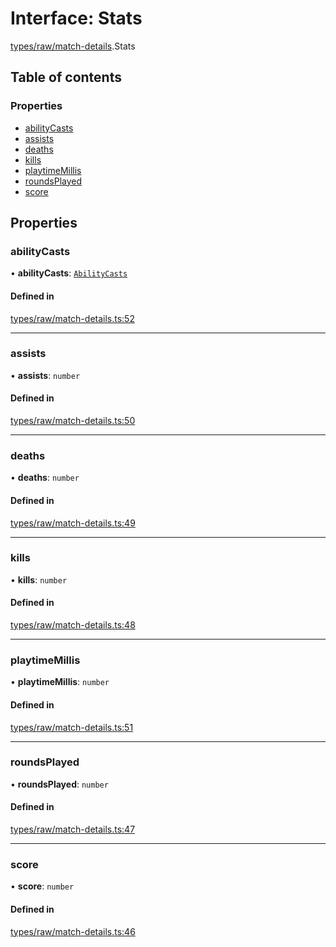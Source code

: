# Interface: Stats

[types/raw/match-details](../modules/types_raw_match_details.md).Stats

## Table of contents

### Properties

- [abilityCasts](types_raw_match_details.Stats.md#abilitycasts)
- [assists](types_raw_match_details.Stats.md#assists)
- [deaths](types_raw_match_details.Stats.md#deaths)
- [kills](types_raw_match_details.Stats.md#kills)
- [playtimeMillis](types_raw_match_details.Stats.md#playtimemillis)
- [roundsPlayed](types_raw_match_details.Stats.md#roundsplayed)
- [score](types_raw_match_details.Stats.md#score)

## Properties

### abilityCasts

• **abilityCasts**: [`AbilityCasts`](types_raw_match_details.AbilityCasts.md)

#### Defined in

[types/raw/match-details.ts:52](https://github.com/jameslinimk/unofficial-valorant-api/blob/1def087/package/src/types/raw/match-details.ts#L52)

___

### assists

• **assists**: `number`

#### Defined in

[types/raw/match-details.ts:50](https://github.com/jameslinimk/unofficial-valorant-api/blob/1def087/package/src/types/raw/match-details.ts#L50)

___

### deaths

• **deaths**: `number`

#### Defined in

[types/raw/match-details.ts:49](https://github.com/jameslinimk/unofficial-valorant-api/blob/1def087/package/src/types/raw/match-details.ts#L49)

___

### kills

• **kills**: `number`

#### Defined in

[types/raw/match-details.ts:48](https://github.com/jameslinimk/unofficial-valorant-api/blob/1def087/package/src/types/raw/match-details.ts#L48)

___

### playtimeMillis

• **playtimeMillis**: `number`

#### Defined in

[types/raw/match-details.ts:51](https://github.com/jameslinimk/unofficial-valorant-api/blob/1def087/package/src/types/raw/match-details.ts#L51)

___

### roundsPlayed

• **roundsPlayed**: `number`

#### Defined in

[types/raw/match-details.ts:47](https://github.com/jameslinimk/unofficial-valorant-api/blob/1def087/package/src/types/raw/match-details.ts#L47)

___

### score

• **score**: `number`

#### Defined in

[types/raw/match-details.ts:46](https://github.com/jameslinimk/unofficial-valorant-api/blob/1def087/package/src/types/raw/match-details.ts#L46)

